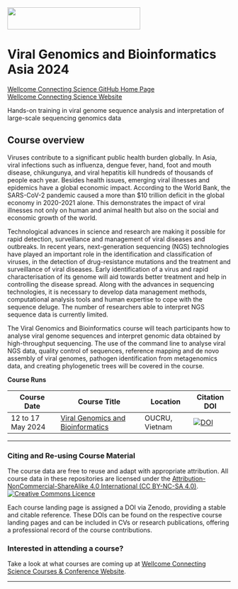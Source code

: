 <img src="https://coursesandconferences.wellcomeconnectingscience.org/wp-content/themes/wcc_courses_and_conferences/dist/assets/svg/logo.svg" width="300" height="50"> 

# Viral Genomics and Bioinformatics Asia 2024

[Wellcome Connecting Science GitHub Home Page](https://github.com/WCSCourses) <br /> 
[Wellcome Connecting Science Website](https://coursesandconferences.wellcomeconnectingscience.org/)

Hands-on training in viral genome sequence analysis and interpretation of large-scale sequencing genomics data

## Course overview

Viruses contribute to a significant public health burden globally. In Asia, viral infections such as influenza, dengue fever, hand, foot and mouth disease, chikungunya, and viral hepatitis kill hundreds of thousands of people each year.  Besides health issues, emerging viral illnesses and epidemics have a global economic impact. According to the World Bank, the SARS-CoV-2 pandemic caused a more than $10 trillion deficit in the global economy in 2020-2021 alone. This demonstrates the impact of viral illnesses not only on human and animal health but also on the social and economic growth of the world.

Technological advances in science and research are making it possible for rapid detection, surveillance and management of viral diseases and outbreaks. In recent years, next-generation sequencing (NGS) technologies have played an important role in the identification and classification of viruses, in the detection of drug-resistance mutations and the treatment and surveillance of viral diseases. Early identification of a virus and rapid characterisation of its genome will aid towards better treatment and help in controlling the disease spread. Along with the advances in sequencing technologies, it is necessary to develop data management methods, computational analysis tools and human expertise to cope with the sequence deluge. The number of researchers able to interpret NGS sequence data is currently limited.   

The Viral Genomics and Bioinformatics course will teach participants how to analyse viral genome sequences and interpret genomic data obtained by high-throughput sequencing. The use of the command line to analyse viral NGS data, quality control of sequences, reference mapping and de novo assembly of viral genomes, pathogen identification from metagenomics data, and creating phylogenetic trees will be covered in the course.

**Course Runs**      

| Course Date | Course Title | Location |Citation DOI |
|-------------|--------------|----------|-------------|
| 12 to 17 May 2024  | [Viral Genomics and Bioinformatics](https://github.com/WCSCourses/Viral_Genomics_and_Bioinfo) | OUCRU, Vietnam |[![DOI](https://zenodo.org/badge/DOI/10.5281/zenodo.14038520.svg)](https://doi.org/10.5281/zenodo.14038520) |

******

### Citing and Re-using Course Material

The course data are free to reuse and adapt with appropriate attribution. All course data in these repositories are licensed under the <a rel="license" href="https://creativecommons.org/licenses/by-nc-sa/4.0/">Attribution-NonCommercial-ShareAlike 4.0 International (CC BY-NC-SA 4.0)</a>. <a rel="license" href="http://creativecommons.org/licenses/by/4.0/"><img alt="Creative Commons Licence" style="border-width:0" src="https://i.creativecommons.org/l/by-nc-sa/4.0/88x31.png" /></a><br /> 

Each course landing page is assigned a DOI via Zenodo, providing a stable and citable reference. These DOIs can be found on the respective course landing pages and can be included in CVs or research publications, offering a professional record of the course contributions.

### Interested in attending a course?

Take a look at what courses are coming up at [Wellcome Connecting Science Courses & Conference Website](https://coursesandconferences.wellcomeconnectingscience.org/our-events/).

---
